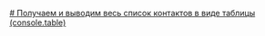 [# Получаем и выводим весь список контактов в виде таблицы (console.table)](https://prnt.sc/19kc3gk)
